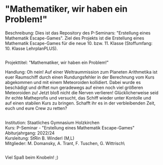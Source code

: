 # "Mathematiker, wir haben ein Problem!"

Beschreibung: Dies ist das Repository des P-Seminars: "Erstellung eines Mathematik Escape-Games".
Ziel des Projekts ist die Erstellung eines Mathematik Escape-Games für die neue 10. bzw. 11. Klasse (Stoffumfang: 10. Klasse LehrplanPLUS).
##
Projekttitel: "Mathematiker, wir haben ein Problem!" 

Handlung: 
Oh nein! Auf einer Weltraummission zum Planeten Arithmetika ist euer Raumschiff durch einen Rundungsfehler in der Berechnung vom Kurs abgekommen und mit einem Meteoroiden kollidiert.
Dabei wurde es beschädigt und driftet nun geradewegs auf einen noch viel größeren Meteoroiden zu!
Jetzt bloß nicht die Nerven verlieren!
Glücklicherweise seid ihr echte Matheprofis und versucht, das Schiff wieder unter Kontolle und auf einen stabilen Kurs zu bringen.
Schafft ihr es in der verbleibenden Zeit, euch und eure Crew zu retten?
##
Institution: Staatliches Gymnasium Holzkirchen \
Kurs: P-Seminar - "Erstellung eines Mathematik Escape-Games" \
Abiturjahrgang: 2022/24 \
Kursleitung: StRin B. Winderl (M,L) \
Mitglieder: M. Domansky, A. Trant, F. Tuschen, G. Wittrisch\
##
Viel Spaß beim Knobeln! ;)

